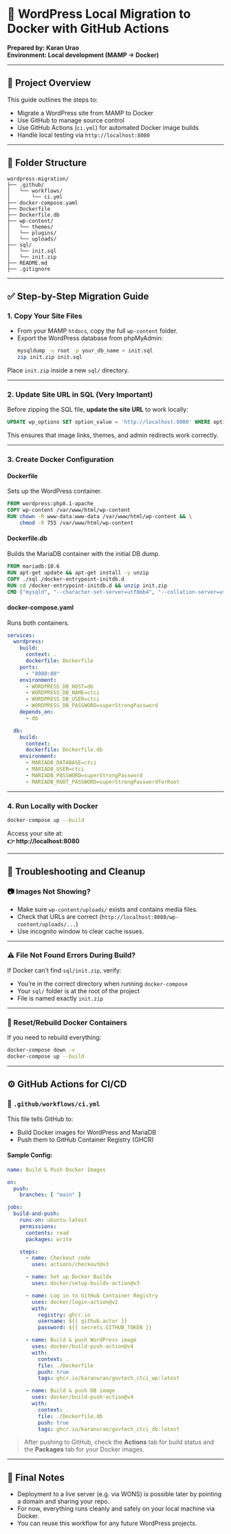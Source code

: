
# 🐳 WordPress Local Migration to Docker with GitHub Actions  
**Prepared by: Karan Urao**  
**Environment: Local development (MAMP → Docker)**

---

## 📁 Project Overview

This guide outlines the steps to:

- Migrate a WordPress site from MAMP to Docker
- Use GitHub to manage source control
- Use GitHub Actions (`ci.yml`) for automated Docker image builds
- Handle local testing via `http://localhost:8080`

---

## 🧰 Folder Structure

```
wordpress-migration/
├── .github/
│   └── workflows/
│       └── ci.yml
├── docker-compose.yaml
├── Dockerfile
├── Dockerfile.db
├── wp-content/
│   └── themes/
│   └── plugins/
│   └── uploads/
├── sql/
│   └── init.sql
│   └── init.zip
├── README.md
├── .gitignore
```

---

## ✅ Step-by-Step Migration Guide

### 1. Copy Your Site Files

- From your MAMP `htdocs`, copy the full `wp-content` folder.
- Export the WordPress database from phpMyAdmin:
  ```bash
  mysqldump -u root -p your_db_name > init.sql
  zip init.zip init.sql
  ```

Place `init.zip` inside a new `sql/` directory.

---

### 2. Update Site URL in SQL (Very Important)

Before zipping the SQL file, **update the site URL** to work locally:

```sql
UPDATE wp_options SET option_value = 'http://localhost:8080' WHERE option_name IN ('siteurl', 'home');
```

This ensures that image links, themes, and admin redirects work correctly.

---

### 3. Create Docker Configuration

#### Dockerfile
Sets up the WordPress container.
```Dockerfile
FROM wordpress:php8.1-apache
COPY wp-content /var/www/html/wp-content
RUN chown -R www-data:www-data /var/www/html/wp-content && \
    chmod -R 755 /var/www/html/wp-content
```

#### Dockerfile.db
Builds the MariaDB container with the initial DB dump.
```Dockerfile
FROM mariadb:10.6
RUN apt-get update && apt-get install -y unzip
COPY ./sql /docker-entrypoint-initdb.d
RUN cd /docker-entrypoint-initdb.d && unzip init.zip
CMD ["mysqld", "--character-set-server=utf8mb4", "--collation-server=utf8mb4_unicode_ci"]
```

#### docker-compose.yaml
Runs both containers.
```yaml
services:
  wordpress:
    build:
      context: .
      dockerfile: Dockerfile
    ports:
      - "8080:80"
    environment:
      - WORDPRESS_DB_HOST=db
      - WORDPRESS_DB_NAME=ctci
      - WORDPRESS_DB_USER=ctci
      - WORDPRESS_DB_PASSWORD=superStrongPassword
    depends_on:
      - db

  db:
    build:
      context: .
      dockerfile: Dockerfile.db
    environment:
      - MARIADB_DATABASE=ctci
      - MARIADB_USER=ctci
      - MARIADB_PASSWORD=superStrongPassword
      - MARIADB_ROOT_PASSWORD=superStrongPasswordforRoot
```

---

### 4. Run Locally with Docker

```bash
docker-compose up --build
```

Access your site at:  
**👉 http://localhost:8080**

---

## 🚨 Troubleshooting and Cleanup

### 📷 Images Not Showing?
- Make sure `wp-content/uploads/` exists and contains media files.
- Check that URLs are correct (`http://localhost:8080/wp-content/uploads/...`)
- Use incognito window to clear cache issues.

---

### ⚠️ File Not Found Errors During Build?
If Docker can’t find `sql/init.zip`, verify:
- You’re in the correct directory when running `docker-compose`
- Your `sql/` folder is at the root of the project
- File is named exactly `init.zip`

---

### 🔁 Reset/Rebuild Docker Containers

If you need to rebuild everything:

```bash
docker-compose down -v
docker-compose up --build
```

---

## ⚙️ GitHub Actions for CI/CD

### 📄 `.github/workflows/ci.yml`

This file tells GitHub to:
- Build Docker images for WordPress and MariaDB
- Push them to GitHub Container Registry (GHCR)

#### Sample Config:

```yaml
name: Build & Push Docker Images

on:
  push:
    branches: [ "main" ]

jobs:
  build-and-push:
    runs-on: ubuntu-latest
    permissions:
      contents: read
      packages: write

    steps:
      - name: Checkout code
        uses: actions/checkout@v3

      - name: Set up Docker Buildx
        uses: docker/setup-buildx-action@v3

      - name: Log in to GitHub Container Registry
        uses: docker/login-action@v2
        with:
          registry: ghcr.io
          username: ${{ github.actor }}
          password: ${{ secrets.GITHUB_TOKEN }}

      - name: Build & push WordPress image
        uses: docker/build-push-action@v4
        with:
          context: .
          file: ./Dockerfile
          push: true
          tags: ghcr.io/karanurao/govtech_ctci_wp:latest

      - name: Build & push DB image
        uses: docker/build-push-action@v4
        with:
          context: .
          file: ./Dockerfile.db
          push: true
          tags: ghcr.io/karanurao/govtech_ctci_db:latest
```

> After pushing to GitHub, check the **Actions** tab for build status and the **Packages** tab for your Docker images.

---

## 📝 Final Notes

- Deployment to a live server (e.g. via WONS) is possible later by pointing a domain and sharing your repo.
- For now, everything runs cleanly and safely on your local machine via Docker.
- You can reuse this workflow for any future WordPress projects.
